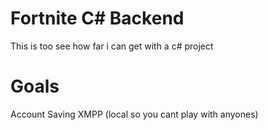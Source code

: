 # Fortnite C# Backend

This is too see how far i can get with a c# project

# Goals
Account Saving
XMPP (local so you cant play with anyones)
